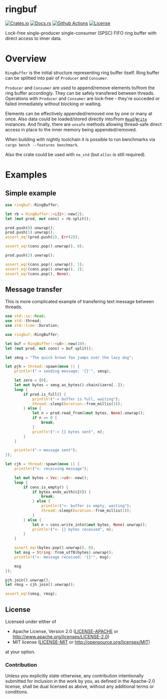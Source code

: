 # ringbuf

[![Crates.io][crates_badge]][crates]
[![Docs.rs][docs_badge]][docs]
[![Github Actions][github_badge]][github]
[![License][license_badge]][license]

[crates_badge]: https://img.shields.io/crates/v/ringbuf.svg
[docs_badge]: https://docs.rs/ringbuf/badge.svg
[github_badge]: https://github.com/agerasev/ringbuf/actions/workflows/test.yml/badge.svg
[license_badge]: https://img.shields.io/crates/l/ringbuf.svg

[crates]: https://crates.io/crates/ringbuf
[docs]: https://docs.rs/ringbuf
[github]: https://github.com/agerasev/ringbuf/actions/workflows/test.yml
[license]: #license

Lock-free single-producer single-consumer (SPSC) FIFO ring buffer with direct access to inner data.

# Overview

`RingBuffer` is the initial structure representing ring buffer itself.
Ring buffer can be splitted into pair of `Producer` and `Consumer`.

`Producer` and `Consumer` are used to append/remove elements to/from the ring buffer accordingly. They can be safely transfered between threads.
Operations with `Producer` and `Consumer` are lock-free - they're succeded or failed immediately without blocking or waiting.

Elements can be effectively appended/removed one by one or many at once.
Also data could be loaded/stored directly into/from [`Read`]/[`Write`] instances.
And finally, there are `unsafe` methods allowing thread-safe direct access in place to the inner memory being appended/removed.

[`Read`]: https://doc.rust-lang.org/std/io/trait.Read.html
[`Write`]: https://doc.rust-lang.org/std/io/trait.Write.html

When building with nightly toolchain it is possible to run benchmarks via `cargo bench --features benchmark`.

Also the crate could be used with `no_std` (but `alloc` is still required).

# Examples

## Simple example

```rust
use ringbuf::RingBuffer;

let rb = RingBuffer::<i32>::new(2);
let (mut prod, mut cons) = rb.split();

prod.push(0).unwrap();
prod.push(1).unwrap();
assert_eq!(prod.push(2), Err(2));

assert_eq!(cons.pop().unwrap(), 0);

prod.push(2).unwrap();

assert_eq!(cons.pop().unwrap(), 1);
assert_eq!(cons.pop().unwrap(), 2);
assert_eq!(cons.pop(), None);
```

## Message transfer

This is more complicated example of transfering text message between threads.

```rust
use std::io::Read;
use std::thread;
use std::time::Duration;

use ringbuf::RingBuffer;

let buf = RingBuffer::<u8>::new(10);
let (mut prod, mut cons) = buf.split();

let smsg = "The quick brown fox jumps over the lazy dog";

let pjh = thread::spawn(move || {
    println!("-> sending message: '{}'", smsg);

    let zero = [0];
    let mut bytes = smsg.as_bytes().chain(&zero[..]);
    loop {
        if prod.is_full() {
            println!("-> buffer is full, waiting");
            thread::sleep(Duration::from_millis(1));
        } else {
            let n = prod.read_from(&mut bytes, None).unwrap();
            if n == 0 {
                break;
            }
            println!("-> {} bytes sent", n);
        }
    }

    println!("-> message sent");
});

let cjh = thread::spawn(move || {
    println!("<- receiving message");

    let mut bytes = Vec::<u8>::new();
    loop {
        if cons.is_empty() {
            if bytes.ends_with(&[0]) {
                break;
            } else {
                println!("<- buffer is empty, waiting");
                thread::sleep(Duration::from_millis(1));
            }
        } else {
            let n = cons.write_into(&mut bytes, None).unwrap();
            println!("<- {} bytes received", n);
        }
    }

    assert_eq!(bytes.pop().unwrap(), 0);
    let msg = String::from_utf8(bytes).unwrap();
    println!("<- message received: '{}'", msg);

    msg
});

pjh.join().unwrap();
let rmsg = cjh.join().unwrap();

assert_eq!(smsg, rmsg);
```

## License

Licensed under either of

 * Apache License, Version 2.0 ([LICENSE-APACHE](LICENSE-APACHE) or http://www.apache.org/licenses/LICENSE-2.0)
 * MIT license ([LICENSE-MIT](LICENSE-MIT) or http://opensource.org/licenses/MIT)

at your option.

### Contribution

Unless you explicitly state otherwise, any contribution intentionally submitted
for inclusion in the work by you, as defined in the Apache-2.0 license, shall be dual licensed as above, without any
additional terms or conditions.
